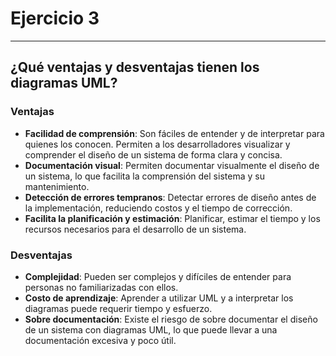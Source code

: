 # Ejercicio 3
---
## ¿Qué ventajas y desventajas tienen los diagramas UML?

### Ventajas
- **Facilidad de comprensión**: Son fáciles de entender y de interpretar para quienes los conocen. Permiten a los desarrolladores visualizar y comprender el diseño de un sistema de forma clara y concisa.
- **Documentación visual**: Permiten documentar visualmente el diseño de un sistema, lo que facilita la comprensión del sistema y su mantenimiento.
- **Detección de errores tempranos**: Detectar errores de diseño antes de la implementación, reduciendo costos y el tiempo de corrección.
- **Facilita la planificación y estimación**: Planificar, estimar el tiempo y los recursos necesarios para el desarrollo de un sistema.

### Desventajas
- **Complejidad**: Pueden ser complejos y difíciles de entender para personas no familiarizadas con ellos.
- **Costo de aprendizaje**: Aprender a utilizar UML y a interpretar los diagramas puede requerir tiempo y esfuerzo.
- **Sobre documentación**: Existe el riesgo de sobre documentar el diseño de un sistema con diagramas UML, lo que puede llevar a una documentación excesiva y poco útil.